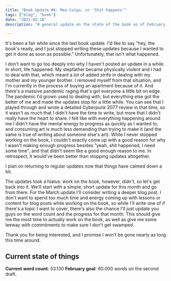 ```yaml
---
title: "Book Update #6: Mea Culpa, or 'Shit happens'"
tags: ["blog", "book"]
date: "2021-02-18"
description: "A general update on the state of the book as of February 2021, and why the updates stopped for a little while."

---
```


It's been a fair while since the last book update. I'd like to say "hey, the book's ready, and I just stopped writing these updates because I wanted to get it done as soon as possible." Unfortunately, that isn't what happened.

I don't want to go too deeply into why I haven't posted an update in a while. In short, life happened. My stepfather became physically violent and I had to deal with that, which meant a lot of added strife in dealing with my mother and my younger brother. I removed myself from that situation, and I'm currently in the process of buying an apartment because of it. And there's a massive pandemic raging that's got everyone a little bit on edge. The pandemic I'd grown used to dealing with, but everything else got the better of me and made the updates stop for a little while. You can see that I played through and wrote a detailed Cyberpunk 2077 review in that time, so it wasn't as much that I didn't have the time to write, but more that I didn't really have the heart to share. I felt like with everything happening around me I didn't have the mental energy to progress as quickly as I wanted to, and consuming art is much less demanding than trying to make it (and the same is true of writing about someone else's art). While I never stopped working on the book, I couldn't exactly come up with a good reason for why I wasn't making enough progress besides "yeah, shit happened, I need some time", and that didn't seem like a good enough reason to me. In retrospect, it would've been better than stopping updates altogether.

I plan on returning to regular updates now that things have calmed down a bit.

The updates took a hiatus: work on the book, however, didn't, so let's get back into it. We'll start with a simple, short update for this month and go from there. For the March update I'll consider writing a deeper blog post. I don't want to spend too much time and energy coming up with lessons or content for blog posts while working on the book, so while I'll write one of if there's a topic I want to cover, there's also the chance I'll just update you guys on the word count and the progress for that month. This should give me the most time to actually work on the book, as well as give me some leeway with commitments to make sure I don't get swamped.

Thank you for being interested, and I promise I won't be gone nearly as long this time around.

## Current state of things

**Current word count**: 53.130
**February goal**: 60.000 words on the second draft.